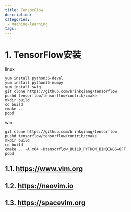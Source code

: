```yaml
---
title: TensorFlow
description:
categories:
 - machine-learning
tags:
---
```


# 1. TensorFlow安装
linux
```
yum install python36-devel
yum install python36-numpy
yum install swig
git clone https://github.com/brinkqiang/tensorflow
pushd tensorflow/tensorflow/contrib/cmake
mkdir build
cd build
cmake ..
popd
```

win
```
git clone https://github.com/brinkqiang/tensorflow
pushd tensorflow/tensorflow/contrib/cmake
mkdir build
cd build
cmake .. -A x64 -Dtensorflow_BUILD_PYTHON_BINDINGS=OFF
popd
```

## 1.1. https://www.vim.org
## 1.2. https://neovim.io
## 1.3. https://spacevim.org
